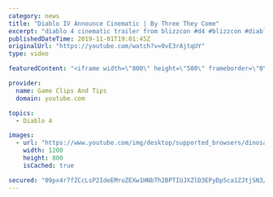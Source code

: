 ```yaml
---
category: news
title: "Diablo IV Announce Cinematic | By Three They Come"
excerpt: "diablo 4 cinematic trailer from blizzcon #d4 #blizzcon #diablo."
publishedDateTime: 2019-11-01T19:01:45Z
originalUrl: "https://youtube.com/watch?v=0vE3rAjtqUY"
type: video

featuredContent: "<iframe width=\"800\" height=\"500\" frameborder=\"0\" src=\"https://www.youtube.com/embed/0vE3rAjtqUY\" allow=\"accelerometer; autoplay; encrypted-media; gyroscope; picture-in-picture\" allowfullscreen></iframe>"

provider:
  name: Game Clips And Tips
  domain: youtube.com

topics:
  - Diablo 4

images:
  - url: "https://www.youtube.com/img/desktop/supported_browsers/dinosaur.png"
    width: 1200
    height: 800
    isCached: true

secured: "09px4r7fZCcLsP2IdeEMruZEXw1HNbTh2BPTIUJXZlD3EPyDp5ca1ZJtjSN3/IsuzjWgD7dFVKZSqpl5qt6rVManuqa5MvC05jMOT/ioQ6t75JuxFQHZVNXBZX91jbNuBX+fiRtsA++EObaiGDCCcLKXb6S8hXyCPqNFB133ay8BT4V5NvQeW0Amv0ZuX2c9QzdmFiiT9AFaA3pZs9W7fzI4UZUYLHhvrM//+6yZZEw8TQ20jJSkm1dq8yGVsKXHTCSVWBl44tYKgvyJtGY7NAAp7F1dmcbB4IHgQ3iHm+sxPZszskVTesDgV3jJ5rsBHz/OMtJ10yfKbcPEP5Z+hbet8eKgxuh/RwcSC0wbD3HKj1XUq4sv2WPbQ/0aY8a+M7XBhVdwvxGfMiHL+uD56A==;Z+GYanxaacEoLVJ3hS8svw=="
---
```


